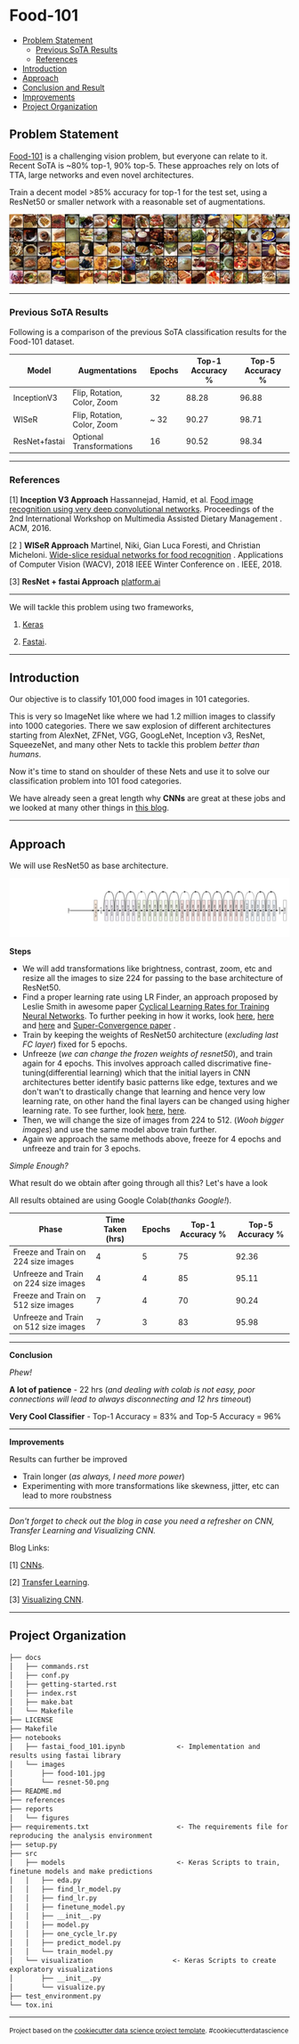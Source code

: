Food-101
==============================

- [Problem Statement](#problem-statement)
  - [Previous SoTA Results](#previous-sota-results)
  - [References](#references)
- [Introduction](#introduction)
- [Approach](#approach)
- [Conclusion and Result](#conclusion-and-result)
- [Improvements](#improvements)
- [Project Organization](#project-organization)


## Problem Statement

[Food-101](https://www.vision.ee.ethz.ch/datasets_extra/food-101/) is a challenging vision problem, but everyone can relate to it. Recent SoTA is ~80% top-1, 90% top-5.  These approaches rely on lots of TTA, large networks and  even novel architectures.

Train a decent model >85% accuracy for top-1 for the test set, using a ResNet50 or smaller network with a reasonable set of augmentations. 

![sample image from dataset](notebooks/images/food-101.jpg "Food-101 sample images")


---

### Previous SoTA Results

Following is a comparison of the previous SoTA classification results for the Food-101 dataset.

| Model                    |  Augmentations           |  Epochs  |  Top-1 Accuracy  % |  Top-5 Accuracy %  |
| ------------------------|----------------------------------| --------------|------------------------------|------------------------------ |
| InceptionV3      | Flip, Rotation, Color, Zoom | 32   |                 88.28           |            96.88                 |
|WISeR                    | Flip, Rotation, Color, Zoom |  ~ 32   |               90.27    |           98.71                   |
| ResNet+fastai   | Optional Transformations |  16   |                 90.52           |            98.34                 |


---

### References

[1] **Inception V3 Approach** Hassannejad, Hamid, et al. [Food image recognition using very deep convolutional networks](https://dl.acm.org/citation.cfm?id=2986042). Proceedings of the 2nd International Workshop on Multimedia Assisted Dietary Management . ACM, 2016.

[2 ] **WISeR Approach** Martinel, Niki, Gian Luca Foresti, and Christian Micheloni. [Wide-slice residual networks for food recognition](https://arxiv.org/pdf/1612.06543.pdf) . Applications of Computer Vision (WACV), 2018 IEEE Winter Conference on . IEEE, 2018.

[3] **ResNet + fastai Approach** [platform.ai](https://platform.ai/blog/page/3/new-food-101-sota-with-fastai-and-platform-ais-fast-augmentation-search/) 



---

We will tackle this problem using two frameworks, 

1. [Keras](http://keras.io/) 

2. [Fastai](https://docs.fast.ai/).

 ---
 
 ## Introduction
 
 Our objective is to classify 101,000 food images in 101 categories.
 
This is very so ImageNet like where we had 1.2  million images to classify into 1000 categories. There we saw explosion of different architectures starting from AlexNet, ZFNet, VGG, GoogLeNet, Inception v3, ResNet, SqueezeNet, and many other Nets to tackle this problem *better than humans*.
 

Now it's time to stand on shoulder of these Nets and use it to solve our classification problem into 101 food categories.

We have already seen a great length why **CNNs** are great at these jobs and we looked at many other things in [this blog](https://dudeperf3ct.github.io/cnn/mnist/2018/10/17/Force-of-Convolutional-Neural-Networks/).

---

## Approach

We will use ResNet50 as base architecture.


![resnet50](notebooks/images/resnet-50.png "ResNet50")

**Steps**

- We will add transformations like brightness, contrast, zoom, etc and resize all the images to size 224 for passing to the base architecture of ResNet50.
- Find a proper learning rate using LR Finder, an approach proposed by Leslie Smith in awesome paper [Cyclical Learning Rates for Training Neural Networks](https://arxiv.org/abs/1506.01186). To further peeking in how it works, look [here](https://sgugger.github.io/the-1cycle-policy.html), [here](http://teleported.in/posts/cyclic-learning-rate/) and [here](https://www.jeremyjordan.me/nn-learning-rate/) and [Super-Convergence paper](https://arxiv.org/abs/1708.07120) .
- Train by keeping the weights of ResNet50 architecture (*excluding last FC layer*) fixed for 5 epochs.
- Unfreeze (*we can change the frozen weights of resnet50*), and train again for 4 epochs. This involves approach called discrimative fine-tuning(differential learning) which that the initial layers in CNN architectures better identify basic patterns like edge, textures and we don't wan't to drastically change that learning and hence very low learning rate, on other hand the final layers can be changed using higher learning rate. To see further, look [here](https://towardsdatascience.com/transfer-learning-using-differential-learning-rates-638455797f00), [here](https://towardsdatascience.com/transfer-learning-using-differential-learning-rates-638455797f00).
- Then, we will change the size of images from 224 to 512. (*Wooh bigger images*) and use the same model above train further.
- Again we approach the same methods above, freeze for 4 epochs and unfreeze and train for 3 epochs.


*Simple Enough?*

What result do we obtain after going through all this? Let's have a look

All results obtained are using Google Colab(*thanks Google!*).


|  Phase                       |   Time Taken (hrs)          |  Epochs  |  Top-1 Accuracy  % |  Top-5 Accuracy %  |
| ------------------------     |----------------------------------| --------------|------------------------------|------------------------------ |
| Freeze and Train on 224 size images  |  4 | 5   |                 75           |            92.36                |
|  Unfreeze and Train on 224 size images | 4  |  4   |               85    |           95.11                   |
|  Freeze and Train on 512 size images  | 7 |  4  |                 70          |            90.24                 |
|  Unfreeze and Train on 512 size images  | 7 |  3 |                 83           |            95.98                 |

---

**Conclusion**

*Phew!* 

**A lot of patience** - 22 hrs (*and dealing with colab is not easy, poor connections will lead to always disconnecting and 12 hrs timeout*)

**Very Cool Classifier** - Top-1 Accuracy = 83% and Top-5 Accuracy = 96%

---

**Improvements**

Results can further be improved

- Train longer (*as always, I need more power*)
- Experimenting with more transformations like skewness, jitter, etc can lead to more roubstness

---

*Don't forget to check out the blog in case you need a refresher on CNN, Transfer Learning and Visualizing CNN.*

Blog Links: 

[1] [CNNs](https://dudeperf3ct.github.io/cnn/mnist/2018/10/17/Force-of-Convolutional-Neural-Networks/).

[2] [Transfer Learning](https://dudeperf3ct.github.io/transfer/learning/catsvsdogs/2018/11/20/Power-of-Transfer-Learning/).

[3] [Visualizing CNN](https://dudeperf3ct.github.io/visualize/cnn/catsvsdogs/2018/12/02/Power-of-Visualizing-Convolution-Neural-Networks/).

---

## Project Organization
    
    ├── docs
    │   ├── commands.rst
    │   ├── conf.py
    │   ├── getting-started.rst
    │   ├── index.rst
    │   ├── make.bat
    │   └── Makefile
    ├── LICENSE
    ├── Makefile
    ├── notebooks
    │   ├── fastai_food_101.ipynb             <- Implementation and results using fastai library
    │   └── images
    │       ├── food-101.jpg
    │       └── resnet-50.png
    ├── README.md
    ├── references
    ├── reports
    │   └── figures
    ├── requirements.txt                      <- The requirements file for reproducing the analysis environment
    ├── setup.py
    ├── src
    │   ├── models                            <- Keras Scripts to train, finetune models and make predictions
    │   │   ├── eda.py
    │   │   ├── find_lr_model.py
    │   │   ├── find_lr.py
    │   │   ├── finetune_model.py
    │   │   ├── __init__.py
    │   │   ├── model.py
    │   │   ├── one_cycle_lr.py
    │   │   ├── predict_model.py
    │   │   └── train_model.py
    │   └── visualization                    <- Keras Scripts to create exploratory visualizations
    │       ├── __init__.py 
    │       └── visualize.py
    ├── test_environment.py
    └── tox.ini



--------

<p><small>Project based on the <a target="_blank" href="https://drivendata.github.io/cookiecutter-data-science/">cookiecutter data science project template</a>. #cookiecutterdatascience</small></p>
